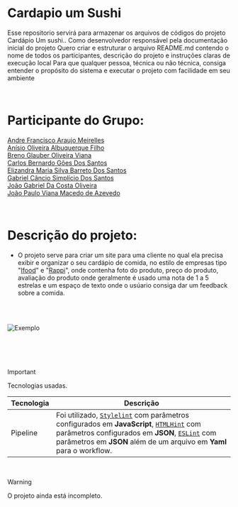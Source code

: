 # Cardapio um Sushi
Esse repositorio servirá para armazenar os arquivos de códigos do projeto Cardápio Um sushi..
Como desenvolvedor responsável pela documentação inicial do projeto
Quero criar e estruturar o arquivo README.md contendo o nome de todos os participantes, descrição do projeto e instruções claras de execução local
Para que qualquer pessoa, técnica ou não técnica, consiga entender o propósito do sistema e executar o projeto com facilidade em seu ambiente

<br>

# Participante do Grupo:

[Andre Francisco Araujo Meirelles](https://github.com/AndreMeirelles1)\
[Anísio Oliveira Albuquerque Filho](https://github.com/Lugarty)\
[Breno Glauber Oliveira Viana](https://github.com/Breno-Viana)\
[Carlos Bernardo Gôes Dos Santos](https://github.com/BernaGS)\
[Elizandra Maria Silva Barreto Dos Santos](https://github.com/Elizandrxm)\
[Gabriel Câncio Simplício Dos Santos](https://github.com/G-cancio)\
[João Gabriel Da Costa Oliveira](https://github.com/joaog31)\
[João Paulo Viana Macedo de Azevedo](https://github.com/joaopauloazeved)

<br>

# Descrição do projeto:

- O projeto serve para criar um site para uma cliente no qual ela precisa exibir e organizar o seu cardápio de comida, no estilo de empresas tipo "[Ifood](https://www.ifood.com.br/restaurantes?srsltid=AfmBOooOsb9LOQKUwABu9QNf_uTJJ7Yjl78Wn7lqC8z3fVXkqlLK-f5-)" e "[Rappi](https://www.rappi.com.br)", onde contenha foto do produto, preço do produto,
avaliação do produto onde geralmente é usado uma nota de 1 a 5 estrelas e um espaço de texto onde o usúario consiga dar um feedback sobre a comida.
<br>
<br>

![Exemplo](https://s.zst.com.br/cms-assets/2021/09/como-fazer-pedido-no-ifood-1.jpg)
<br>
<br>
<br>
<br>
<br>


> [!important]
> Tecnologias usadas.

| Tecnologia | Descrição |
| --- | --- |
| Pipeline | Foi utilizado, [`Stylelint`](https://stylelint.io/) com parâmetros configurados em **JavaScript**, [`HTMLHint`](https://htmlhint.com/) com parâmetros configurados em **JSON**, [`ESLint`](https://eslint.org/) com parâmetros em **JSON**  além de um arquivo em **Yaml** para o workflow. |

<br>

> [!warning]
> O projeto ainda está incompleto.


